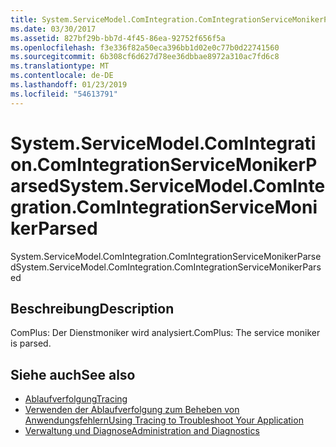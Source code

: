 ```yaml
---
title: System.ServiceModel.ComIntegration.ComIntegrationServiceMonikerParsed
ms.date: 03/30/2017
ms.assetid: 827bf29b-bb7d-4f45-86ea-92752f656f5a
ms.openlocfilehash: f3e336f82a50eca396bb1d02e0c77b0d22741560
ms.sourcegitcommit: 6b308cf6d627d78ee36dbbae8972a310ac7fd6c8
ms.translationtype: MT
ms.contentlocale: de-DE
ms.lasthandoff: 01/23/2019
ms.locfileid: "54613791"
---
```

# <a name="systemservicemodelcomintegrationcomintegrationservicemonikerparsed"></a><span data-ttu-id="06adf-102">System.ServiceModel.ComIntegration.ComIntegrationServiceMonikerParsed</span><span class="sxs-lookup"><span data-stu-id="06adf-102">System.ServiceModel.ComIntegration.ComIntegrationServiceMonikerParsed</span></span>
<span data-ttu-id="06adf-103">System.ServiceModel.ComIntegration.ComIntegrationServiceMonikerParsed</span><span class="sxs-lookup"><span data-stu-id="06adf-103">System.ServiceModel.ComIntegration.ComIntegrationServiceMonikerParsed</span></span>  
  
## <a name="description"></a><span data-ttu-id="06adf-104">Beschreibung</span><span class="sxs-lookup"><span data-stu-id="06adf-104">Description</span></span>  
 <span data-ttu-id="06adf-105">ComPlus: Der Dienstmoniker wird analysiert.</span><span class="sxs-lookup"><span data-stu-id="06adf-105">ComPlus: The service moniker is parsed.</span></span>  
  
## <a name="see-also"></a><span data-ttu-id="06adf-106">Siehe auch</span><span class="sxs-lookup"><span data-stu-id="06adf-106">See also</span></span>
- [<span data-ttu-id="06adf-107">Ablaufverfolgung</span><span class="sxs-lookup"><span data-stu-id="06adf-107">Tracing</span></span>](../../../../../docs/framework/wcf/diagnostics/tracing/index.md)
- [<span data-ttu-id="06adf-108">Verwenden der Ablaufverfolgung zum Beheben von Anwendungsfehlern</span><span class="sxs-lookup"><span data-stu-id="06adf-108">Using Tracing to Troubleshoot Your Application</span></span>](../../../../../docs/framework/wcf/diagnostics/tracing/using-tracing-to-troubleshoot-your-application.md)
- [<span data-ttu-id="06adf-109">Verwaltung und Diagnose</span><span class="sxs-lookup"><span data-stu-id="06adf-109">Administration and Diagnostics</span></span>](../../../../../docs/framework/wcf/diagnostics/index.md)
